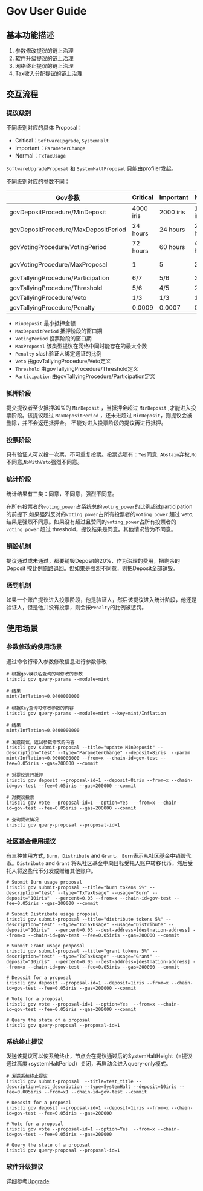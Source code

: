 # Gov User Guide

## 基本功能描述

1. 参数修改提议的链上治理
2. 软件升级提议的链上治理
3. 网络终止提议的链上治理
4. Tax收入分配提议的链上治理

## 交互流程

### 提议级别

不同级别对应的具体 Proposal：
- Critical：`SoftwareUpgrade`, `SystemHalt`
- Important：`ParameterChange`
- Normal：`TxTaxUsage`

`SoftwareUpgradeProposal` 和 `SystemHaltProposal` 只能由profiler发起。

不同级别对应的参数不同：

| Gov参数 | Critical | Important | Normal |Range|
| ------ | ------ | ------ | ------|------| 
| govDepositProcedure/MinDeposit | 4000 iris | 2000 iris | 1000 iris |[10iris,10000iris]|
| govDepositProcedure/MaxDepositPeriod | 24 hours | 24 hours | 24 hours |[20s,3d]|
| govVotingProcedure/VotingPeriod | 72 hours | 60 hours | 48 hours |[20s,3d]|
| govVotingProcedure/MaxProposal | 1 | 5 | 2 |Critial==1, other(1,)|
| govTallyingProcedure/Participation | 6/7 | 5/6 | 3/4 |(0,1)|
| govTallyingProcedure/Threshold | 5/6 | 4/5 | 2/3 |(0,1)|
| govTallyingProcedure/Veto | 1/3 | 1/3 | 1/3 |(0,1)|
| govTallyingProcedure/Penalty | 0.0009 | 0.0007 | 0.0005 |(0,1)|


* `MinDeposit`  最小抵押金额
* `MaxDepositPeriod` 抵押阶段的窗口期
* `VotingPeriod` 投票阶段的窗口期
* `MaxProposal` 该类型提议在网络中同时能存在的最大个数
* `Penalty`  slash验证人绑定通证的比例
* `Veto`  由govTallyingProcedure/Veto定义
* `Threshold` 由govTallyingProcedure/Threshold定义
* `Participation` 由govTallyingProcedure/Participation定义

### 抵押阶段
提交提议者至少抵押30%的 `MinDeposit` ，当抵押金超过 `MinDeposit` ,才能进入投票阶段。该提议超过 `MaxDepositPeriod` ，还未进超过 `MinDeposit`，则提议会被删除，并不会返还抵押金。 
不能对进入投票阶段的提议再进行抵押。

### 投票阶段
只有验证人可以投一次票，不可重复投票。投票选项有：`Yes`同意, `Abstain`弃权,`No`不同意,`NoWithVeto`强烈不同意。

### 统计阶段

统计结果有三类：同意，不同意，强烈不同意。

在所有投票者的`voting_power`占系统总的`voting_power`的比例超过participation的前提下,如果强烈反对的`voting_power`占所有投票者的`voting_power` 超过 veto, 结果是强烈不同意。如果没有超过且赞同的`voting_power`占所有投票者的`voting_power` 超过 threshold，提议结果是同意。其他情况皆为不同意。

### 销毁机制

提议通过或未通过，都要销毁Deposit的20%，作为治理的费用，把剩余的 Deposit 按比例原路退回。但如果是强烈不同意，则把Deposit全部销毁。

### 惩罚机制

如果一个账户提议进入投票阶段，他是验证人，然后该提议进入统计阶段，他还是验证人，但是他并没有投票，则会按`Penalty`的比例被惩罚。

## 使用场景

### 参数修改的使用场景

通过命令行带入参数修改信息进行参数修改

```
# 根据gov模块名查询的可修改的参数
iriscli gov query-params --module=mint

# 结果
mint/Inflation=0.0400000000

# 根据Key查询可修改参数的内容
iriscli gov query-params --module=mint --key=mint/Inflation                           

# 结果
mint/Inflation=0.0400000000

# 发送提议，返回参数修改的内容
iriscli gov submit-proposal --title="update MinDeposit" --description="test" --type="ParameterChange" --deposit=8iris  --param mint/Inflation=0.0000000000 --from=x --chain-id=gov-test --fee=0.05iris --gas=200000 --commit

# 对提议进行抵押
iriscli gov deposit --proposal-id=1 --deposit=8iris --from=x --chain-id=gov-test --fee=0.05iris --gas=200000 --commit

# 对提议投票
iriscli gov vote --proposal-id=1 --option=Yes  --from=x --chain-id=gov-test --fee=0.05iris --gas=200000 --commit

# 查询提议情况
iriscli gov query-proposal --proposal-id=1 

```
### 社区基金使用提议
有三种使用方式, `Burn`，`Distribute` and `Grant`。 `Burn`表示从社区基金中销毁代币。`Distribute` and `Grant` 将从社区基金中向目标受托人账户转移代币，然后受托人将这些代币分发或赠给其他账户。
```shell
# Submit Burn usage proposal
iriscli gov submit-proposal --title="burn tokens 5%" --description="test" --type="TxTaxUsage" --usage="Burn" --deposit="10iris"  --percent=0.05 --from=x --chain-id=gov-test --fee=0.05iris --gas=200000 --commit

# Submit Distribute usage proposal
iriscli gov submit-proposal --title="distribute tokens 5%" --description="test" --type="TxTaxUsage" --usage="Distribute" --deposit="10iris"  --percent=0.05 --dest-address=[destnation-address] --from=x --chain-id=gov-test --fee=0.05iris --gas=200000 --commit

# Submit Grant usage proposal
iriscli gov submit-proposal --title="grant tokens 5%" --description="test" --type="TxTaxUsage" --usage="Grant" --deposit="10iris"  --percent=0.05 --dest-address=[destnation-address] --from=x --chain-id=gov-test --fee=0.05iris --gas=200000 --commit

# Deposit for a proposal
iriscli gov deposit --proposal-id=1 --deposit=1iris --from=x --chain-id=gov-test --fee=0.05iris --gas=200000 --commit

# Vote for a proposal
iriscli gov vote --proposal-id=1 --option=Yes  --from=x --chain-id=gov-test --fee=0.05iris --gas=200000 --commit 

# Query the state of a proposal
iriscli gov query-proposal --proposal-id=1
```

### 系统终止提议

发送该提议可以使系统终止，节点会在提议通过后的SystemHaltHeight（=提议通过高度+systemHaltPeriod）关闭，再启动会进入query-only模式。

```
# 发送系统终止提议
iriscli gov submit-proposal  --title=test_title --description=test_description --type=SystemHalt --deposit=10iris --fee=0.005iris --from=x1 --chain-id=gov-test --commit

# Deposit for a proposal
iriscli gov deposit --proposal-id=1 --deposit=1iris --from=x --chain-id=gov-test --fee=0.05iris --gas=200000

# Vote for a proposal
iriscli gov vote --proposal-id=1 --option=Yes  --from=x --chain-id=gov-test --fee=0.05iris --gas=200000

# Query the state of a proposal
iriscli gov query-proposal --proposal-id=1 
```
### 软件升级提议

详细参考[Upgrade](upgrade.md)


